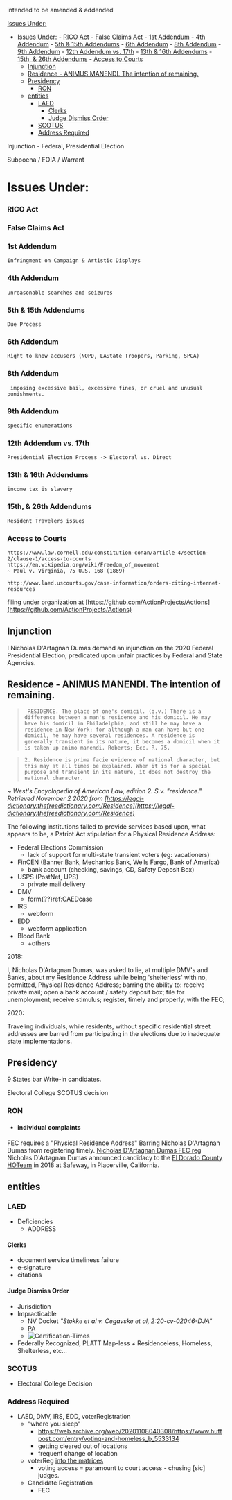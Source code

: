 intended to be amended & addended

[Issues Under:](#issues-under)
- [Issues Under:](#issues-under)
		- [RICO Act](#rico-act)
		- [False Claims Act](#false-claims-act)
		- [1st Addendum](#1st-addendum)
		- [4th Addendum](#4th-addendum)
		- [5th & 15th Addendums](#5th--15th-addendums)
		- [6th Addendum](#6th-addendum)
		- [8th Addendum](#8th-addendum)
		- [9th Addendum](#9th-addendum)
		- [12th Addendum vs. 17th](#12th-addendum-vs-17th)
		- [13th & 16th Addendums](#13th--16th-addendums)
		- [15th, & 26th Addendums](#15th--26th-addendums)
		- [Access to Courts](#access-to-courts)
	- [Injunction](#injunction)
	- [Residence - ANIMUS MANENDI. The intention of remaining.](#residence---animus-manendi-the-intention-of-remaining)
	- [Presidency](#presidency)
		- [RON](#ron)
	- [entities](#entities)
		- [LAED](#laed)
			- [Clerks](#clerks)
			- [Judge Dismiss Order](#judge-dismiss-order)
		- [SCOTUS](#scotus)
		- [Address Required](#address-required)


Injunction - Federal, Presidential Election

Subpoena / FOIA / Warrant

# Issues Under:
### RICO Act
### False Claims Act
### 1st Addendum
	Infringment on Campaign & Artistic Displays
### 4th Addendum
	unreasonable searches and seizures
### 5th & 15th Addendums
	Due Process	
### 6th Addendum
	Right to know accusers (NOPD, LAState Troopers, Parking, SPCA)
### 8th Addendum
	 imposing excessive bail, excessive fines, or cruel and unusual punishments.
### 9th Addendum
	specific enumerations
### 12th Addendum vs. 17th
	Presidential Election Process -> Electoral vs. Direct
### 13th & 16th Addendums
	income tax is slavery
### 15th, & 26th Addendums
	Resident Travelers issues
### Access to Courts
	https://www.law.cornell.edu/constitution-conan/article-4/section-2/clause-1/access-to-courts
	https://en.wikipedia.org/wiki/Freedom_of_movement
	~ Paul v. Virginia, 75 U.S. 168 (1869)

	http://www.laed.uscourts.gov/case-information/orders-citing-internet-resources
	
filing under organization at [https://github.com/ActionProjects/Actions](https://github.com/ActionProjects/Actions)

## Injunction

I Nicholas D'Artagnan Dumas demand an injunction on the 2020 Federal Presidential Election; predicated upon unfair practices by Federal and State Agencies.

## Residence - ANIMUS MANENDI. The intention of remaining.

>      RESIDENCE. The place of one's domicil. (q.v.) There is a difference between a man's residence and his domicil. He may have his domicil in Philadelphia, and still he may have a residence in New York; for although a man can have but one domicil, he may have several residences. A residence is generally transient in its nature, it becomes a domicil when it is taken up animo manendi. Roberts; Ecc. R. 75.

>     2. Residence is prima facie evidence of national character, but this may at all times be explained. When it is for a special purpose and transient in its nature, it does not destroy the national character.
*~ West's Encyclopedia of American Law, edition 2. S.v. "residence." Retrieved November 2 2020 from [https://legal-dictionary.thefreedictionary.com/Residence](https://legal-dictionary.thefreedictionary.com/Residence)*


The following institutions failed to provide services based upon, what appears to be, a Patriot Act stipulation for a Physical Residence Address: 
- Federal Elections Commission
  - lack of support for multi-state transient voters (eg: vacationers)
- FinCEN (Banner Bank, Mechanics Bank, Wells Fargo, Bank of America)
  - bank account (checking, savings, CD, Safety Deposit Box)
- USPS (PostNet, UPS)
  - private mail delivery
- DMV
  - form{??}ref:CAEDcase
- IRS
  - webform
- EDD
  - webform application
- Blood Bank
  - +others

2018:

I, Nicholas D'Artagnan Dumas, was asked to lie, at multiple DMV's and Banks, about my Residence Address while being 'shelterless' with no, permitted, Physical Residence Address; barring the ability to: receive private mail; open a bank account / safety deposit box; file for unemployment; receive stimulus; register, timely and properly, with the FEC;

2020:

Traveling individuals, while residents, without specific residential street addresses are barred from participating in the elections due to inadequate state implementations.

## Presidency

9 States bar Write-in candidates.

Electoral College SCOTUS decision

### RON

- #### individual complaints

<!-- Supplemental information can be found on confiscated hardware by the NOPD; after the police shooting on Royal Street in New Orleans, Louisiana https://mobile.twitter.com/wwltv/status/1322369591885090817?s=10 @ https://www.youtube.com/watch?v=7cezZkvw718 see me recording w/ Adeline (the puppy). -->

FEC requires a "Physical Residence Address" Barring Nicholas D'Artagnan Dumas from registering timely.
[Nicholas D'Artagnan Dumas FEC reg](https://www.fec.gov/data/candidate/P00017343/?cycle=2020&election_full=true)
Nicholas D'Artagnan Dumas announced candidacy to the [El Dorado County HOTeam](https://www.counties.org/post/el-dorado-countys-homeless-outreach-team) in 2018 at Safeway, in Placerville, California.

<!-- Original Compilation / Composition with NOPD Detectives; after, device confiscated for video retrieval of NOLA Police Involved Shooting on 10/30/2020 at Royal Street. -->

## entities

### LAED

- Deficiencies
  - ADDRESS

#### Clerks

- document service timeliness failure
- e-signature
- citations

#### Judge Dismiss Order

- Jurisdiction
- Impracticable
  - NV Docket *"Stokke et al v. Cegavske et al, 2:20-cv-02046-DJA"*
  - PA
  - ![Certification-Times](/actions/pages/theSuits/Complaints/Presidential_Campaign/Election-Certification.PNG)
- Federally Recognized, PLATT Map-less ≠ Residenceless, Homeless, Shelterless, etc...

### SCOTUS

- Electoral College Decision

### Address Required
- LAED, DMV, IRS, EDD, voterRegistration
  - "where you sleep"
    - https://web.archive.org/web/20201108040308/https://www.huffpost.com/entry/voting-and-homeless_b_5533134
    - getting cleared out of locations
    - frequent change of location
  - voterReg [into the matrices](https://docs.google.com/spreadsheets/d/11BQV6dw4WY2neblNqhRKdZolpbf4zc49yi7NcvXTuB0/edit?usp=drivesdk
)
    - voting access = paramount to court access - chusing [sic] judges.
  - Candidate Registration
    - FEC

